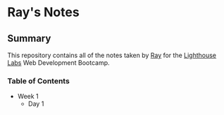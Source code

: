 
# Ray's Notes 

## Summary 

This repository contains all of the notes taken by [Ray](https://github.com/ray-flores) for the [Lighthouse Labs](https://www.lighthouselabs.ca) Web Development Bootcamp.

### Table of Contents

* Week 1
  * Day 1 

